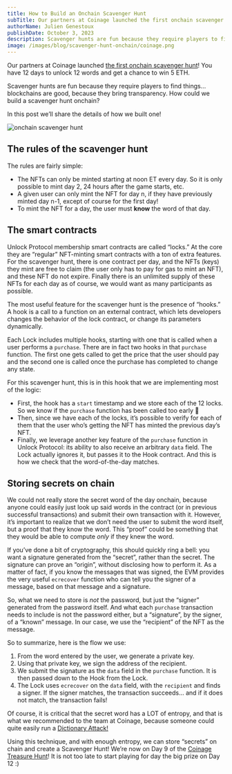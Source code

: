 ```yaml
---
title: How to Build an Onchain Scavenger Hunt
subTitle: Our partners at Coinage launched the first onchain scavenger hunt.
authorName: Julien Genestoux
publishDate: October 3, 2023
description: Scavenger hunts are fun because they require players to find things… blockchains are good, because they bring transparency.
image: /images/blog/scavenger-hunt-onchain/coinage.png
---
```


Our partners at Coinage launched [the first onchain scavenger hunt](https://hunt.coinage.media)! You have 12 days to unlock 12 words and get a chance to win 5 ETH.

Scavenger hunts are fun because they require players to find things… blockchains are good, because they bring transparency. How could we build a scavenger hunt onchain?

In this post we’ll share the details of how we built one!

![onchain scavenger hunt](/images/blog/scavenger-hunt-onchain/coinage.png)

## The rules of the scavenger hunt

The rules are fairly simple:

- The NFTs can only be minted starting at noon ET every day. So it is only possible to mint day 2, 24 hours after the game starts, etc.
- A given user can only mint the NFT for day n, if they have previously minted day n-1, except of course for the first day!
- To mint the NFT for a day, the user must **know** the word of that day.

## The smart contracts

Unlock Protocol membership smart contracts are called “locks.” At the core they are “regular” NFT-minting smart contracts with a ton of extra features. For the scavenger hunt, there is one contract per day, and the NFTs (keys) they mint are free to claim (the user only has to pay for gas to mint an NFT), and these NFT do not expire. Finally there is an unlimited supply of these NFTs for each day as of course, we would want as many participants as possible.

The most useful feature for the scavenger hunt is the presence of “hooks.” A hook is a call to a function on an external contract, which lets developers changes the behavior of the lock contract, or change its parameters dynamically.

Each Lock includes multiple hooks, starting with one that is called when a user performs a `purchase`. There are in fact two hooks in that `purchase` function. The first one gets called to get the price that the user should pay and the second one is called once the purchase has completed to change any state.

For this scavenger hunt, this is in this hook that we are implementing most of the logic:

- First, the hook has a `start` timestamp and we store each of the 12 locks. So we know if the `purchase` function has been called too early 🙂
- Then, since we have each of the locks, it’s possible to verify for each of them that the user who’s getting the NFT has minted the previous day’s NFT.
- Finally, we leverage another key feature of the `purchase` function in Unlock Protocol: its ability to also receive an arbitrary `data` field. The Lock actually ignores it, but passes it to the Hook contract. And this is how we check that the word-of-the-day matches.

## Storing secrets on chain

We could not really store the secret word of the day onchain, because anyone could easily just look up said words in the contract (or in previous successful transactions) and submit their own transaction with it. However, it’s important to realize that we don’t need the user to submit the word itself, but a proof that they know the word. This “proof” could be something that they would be able to compute _only_ if they knew the word.

If you’ve done a bit of cryptography, this should quickly ring a bell: you want a signature generated from the “secret”, rather than the secret. The signature can prove an “origin”, without disclosing how to perform it. As a matter of fact, if you know the messages that was signed, the EVM provides the very useful `ecrecover` function who can tell you the signer of a message, based on that message and a signature.

So, what we need to store is _not_ the password, but just the “signer” generated from the password itself. And what each `purchase` transaction needs to include is not the password either, but a “signature”, by the signer, of a “known” message. In our case, we use the “recipient” of the NFT as the message.

So to summarize, here is the flow we use:

1. From the word entered by the user, we generate a private key.
2. Using that private key, we sign the address of the recipient.
3. We submit the signature as the `data` field in the `purchase` function. It is then passed down to the Hook from the Lock.
4. The Lock uses `ecrecover` on the `data` field, with the `recipient` and finds a signer. If the signer matches, the transaction succeeds… and if it does not match, the transaction fails!

Of course, it is critical that the secret word has a LOT of entropy, and that is what we recommended to the team at Coinage, because someone could quite easily run a [Dictionary Attack!](https://en.wikipedia.org/wiki/Dictionary_attack)

Using this technique, and with enough entropy, we can store “secrets” on chain and create a Scavenger Hunt! We’re now on Day 9 of the [Coinage Treasure Hunt](https://hunt.coinage.media/)! It is not too late to start playing for day the big prize on Day 12 :)
